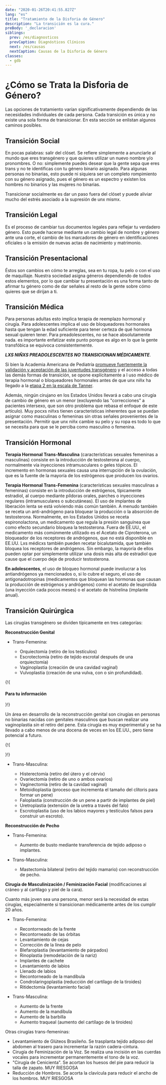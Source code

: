 ```yaml
---
date: "2020-01-26T20:41:55.827Z"
lang: "es"
title: "Tratamiento de la Disforia de Género"
description: "La transición es la cura."
preBody: '_declaracion'
siblings:
  prev: /es/diagnosticos
  prevCaption: Diagnósticos Clínicos
  next: /es/causas
  nextCaption: Causas de la Disforia de Género
classes:
  - gdb
---
```


# ¿Cómo se Trata la Disforia de Género?

Las opciones de tratamiento varían significativamente dependiendo de las necesidades individuales de cada persona. Cada transición es única y no existe una sola forma de transicionar. En esta sección se enlistan algunos caminos posibles.

## Transición Social

En pocas palabras: salir del clóset. Se refiere simplemente a anunciarle al mundo que eres transgénero y que quieres utilizar un nuevo nombre y/o pronombres. O no: simplemente puedes desear que la gente sepa que eres trans y no te identificas con tu género binario asignado. Para algunas personas no binarias, esto puede ni siquiera ser un completo rompimiento con su género asignado, pues el género es un espectro y existen los hombres no binarios y las mujeres no binarias. 

Transicionar socialmente es dar un paso fuera del clóset y puede aliviar mucho del estrés asociado a la supresión de unx mismx.

## Transición Legal

Es el proceso de cambiar tus documentos legales para reflejar tu verdadero género. Esto puede hacerse mediante un cambio legal de nombre y género ante una corte, el cambio de los marcadores de género en identificaciones oficiales o la emisión de nuevas actas de nacimiento y matrimonio. 

## Transición Presentacional

Éstos son cambios en cómo te arreglas, sea en tu ropa, tu pelo o con el uso de maquillaje. Nuestra sociedad asigna géneros dependiendo de todos estos elementos, por lo que cambiar tu presentación es una forma tanto de afirmar tu género como de dar señales al resto de la gente sobre cómo quieres que se dirijan a ti. 

## Transición Médica

Para personas adultas esto implica terapia de reemplazo hormonal y cirugía. Para adolescentes implica el uso de bloqueadores hormonales hasta que tengan la edad suficiente para tener certeza de qué hormona sexual quieren tener. Para preadolescentes, no se hace absolutamente nada. es importante enfatizar este punto porque es algo en lo que la gente transfóbica se equivoca consistentemente.

***LXS NIÑXS PREADOLESCENTES NO TRANSICIONAN MÉDICAMENTE***.

Si bien la Academia Americana de Pediatría [promueve fuertemente la validación y aceptación de las juventudes transgénero](https://pediatrics.aappublications.org/content/pediatrics/early/2018/09/13/peds.2018-2162.full.pdf) y el acceso a todas las demás formas de transición, se opone explícitamente a l uso médico de terapia hormonal o bloqueadores hormonales antes de que unx niñx ha llegado a la [etapa 2 en la escala de Tanner](https://en.wikipedia.org/wiki/Tanner_scale).

Además, ningún cirujano en los Estados Unidos llevará a cabo una cirugía de cambio de género en un menor (excluyendo las "correcciones" a pacientes intersexo, que son otro problema que rebasa el enfoque de este artículo). Muy pocxs niñxs tienen características inherentes que se puedan asignar como masculinas o femeninas sin otras señales provenientes de la presentación. Permitir que unx niñx cambie su pelo y su ropa es todo lo que se necesita para que se le perciba como masculino o femenina.

## Transición Hormonal 

**Terapia Hormonal Trans-Masculina** (características sexuales femeninas a masculinas) consiste en la introducción de testosterona al cuerpo, normalmente vía inyecciones intramusculares o geles tópicos. El incremento en hormonas sexuales causa una interrupción de la ovulación, que es la fuente de la mayoría de los estrógenos que producen los ovarios. 

**Terapia Hormonal Trans-Femenina** (características sexuales masculinas a femeninas) consiste en la introducción de estrógenos, típicamente estradiol, al cuerpo mediante píldoras orales, parches o inyecciones regulares (intramusculares o subcutáneas). El uso de implantes de liberación lenta se está volviendo más común también. A menudo también se receta un anti-andrógeno para bloquear la producción o la absorción de testosterona. Normalmente, en los Estados Unidos se receta espironolactona, un medicamento que regula la presión sanguínea que como efecto secundario bloquea la testosterona. Fuera de EE.UU., el medicamento más comúnmente utilizado es el Acetato de Ciproterona, un bloqueador de los receptores de andrógenos, que no está disponible en EE.UU. Lxs médicxs también pueden recetar bicalutamida, que también bloquea los receptores de andrógenos. Sin embargo, la mayoría de ellos pueden optar por simplemente utilizar una dosis más alta de estradiol que cause que el cuerpo deje de producir testosterona. 

**En adolescentes**, el uso de bloqueo hormonal puede involucrar a los antiandrógenos ya mencionados o, si lo cubre el seguro, el uso de antigonadotropinas (medicamentos que bloquean las hormonas que causan la producción de estrógenos y andrógenos) como el acetato de leuprolida (una inyección cada pocos meses) o el acetato de histrelina (implante anual). 

## Transición Quirúrgica

Las cirugías transgénero se dividen típicamente en tres categorías:

**Reconstrucción Genital** 

- Trans-Femenina:

  - Orquiectomía (retiro de los testículos)
  - Escrotectomía (retiro de tejido escrotal después de una orquiectomía)
  - Vaginoplastia (creación de una cavidad vaginal)
  - Vulvoplastia (creación de una vulva, con o sin profundidad).

{!{ <div class="gutter"><div class="card"><div class="card-body"><h4 class="card-title">Para tu información</h4> }!}

Un área en desarrollo de la reconstrucción genital son cirugías en personas no binarias nacidas con genitales masculinos que buscan realizar una vaginoplastia *sin* el retiro del pene. Esta cirugía es muy experimental y se ha llevado a cabo menos de una docena de veces en los EE.UU., pero tiene potencial a futuro. 

{!{ </div></div></div> }!}

- Trans-Masculina:

  - Histerectomía (retiro del útero y el cérvix)
  - Ovariectomía (retiro de uno o ambos ovarios)
  - Vaginectomía (retiro de la cavidad vaginal)
  - Metoidioplastia (proceso que incrementa el tamaño del clítoris para formar un pene)
  - Faloplastia (construcción de un pene a partir de implantes de piel)
  - Uretroplastia (extensión de la uretra a través del falo)
  - Escrotoplastia (uso de los labios mayores y testículos falsos para construir un escroto).

**Reconstrucción de Pecho**

- Trans-Femenina:
  
  - Aumento de busto mediante transferencia de tejido adiposo o implantes.

- Trans-Masculina:

  - Mastectomía bilateral (retiro del tejido mamario) con reconstrucción de pecho.

**Cirugía de Masculinización / Feminización Facial** (modificaciones al cráneo y al cartílago y piel de la cara).

  Cuanto más joven sea una persona, menor será la necesidad de estas cirugías, especialmente si transicionan médicamente antes de los cumplir 20 años.

- Trans-Femenina:

  - Recontorneado de la frente
  - Recontorneado de las órbitas
  - Levantamiento de cejas
  - Corrección de la línea de pelo
  - Blefaroplastia (levantamiento de párpados)
  - Rinoplastia (remodelación de la nariz)
  - Implantes de cachete
  - Levantamiento de labios
  - Llenado de labios
  - Recontorneado de la mandíbula
  - Condrolaringoplastia (reducción del cartílago de la tiroides)
  - Ritidectomía (levantamiento facial)

- Trans-Masculina:

  - Aumento de la frente
  - Aumento de la mandíbula
  - Aumento de la barbilla
  - Aumento traqueal (aumento del cartílago de la tiroides)

Otras cirugías trans-femeninas:

- Levantamiento de Glúteos Brasileño. Se trasplanta tejido adiposo del abdomen al trasero para incrementar la razón cadera-cintura. 
- Cirugía de Feminización de la Voz. Se realiza una incisión en las cuerdas vocales para incrementar permanentemente el tono de la voz.
- "Cirugía de Cenicienta". Se acortan los huesos del pie para reducir la talla de zapato. MUY RIESGOSA
- Reducción de Hombros. Se acorta la clavícula para reducir el ancho de los hombros. MUY RIESGOSA
